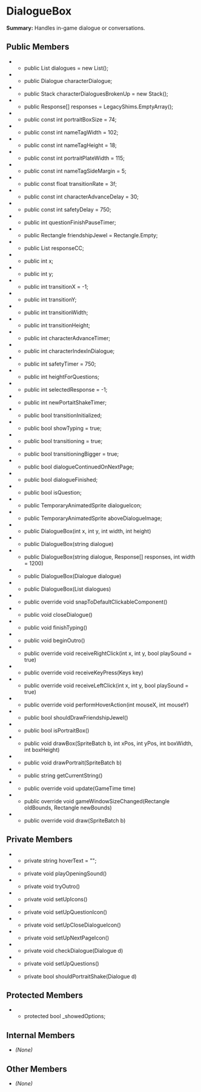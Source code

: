 # DialogueBox

**Summary:** Handles in-game dialogue or conversations.

## Public Members
- - public List<string> dialogues = new List<string>();
- - public Dialogue characterDialogue;
- - public Stack<string> characterDialoguesBrokenUp = new Stack<string>();
- - public Response[] responses = LegacyShims.EmptyArray<Response>();
- - public const int portraitBoxSize = 74;
- - public const int nameTagWidth = 102;
- - public const int nameTagHeight = 18;
- - public const int portraitPlateWidth = 115;
- - public const int nameTagSideMargin = 5;
- - public const float transitionRate = 3f;
- - public const int characterAdvanceDelay = 30;
- - public const int safetyDelay = 750;
- - public int questionFinishPauseTimer;
- - public Rectangle friendshipJewel = Rectangle.Empty;
- - public List<ClickableComponent> responseCC;
- - public int x;
- - public int y;
- - public int transitionX = -1;
- - public int transitionY;
- - public int transitionWidth;
- - public int transitionHeight;
- - public int characterAdvanceTimer;
- - public int characterIndexInDialogue;
- - public int safetyTimer = 750;
- - public int heightForQuestions;
- - public int selectedResponse = -1;
- - public int newPortaitShakeTimer;
- - public bool transitionInitialized;
- - public bool showTyping = true;
- - public bool transitioning = true;
- - public bool transitioningBigger = true;
- - public bool dialogueContinuedOnNextPage;
- - public bool dialogueFinished;
- - public bool isQuestion;
- - public TemporaryAnimatedSprite dialogueIcon;
- - public TemporaryAnimatedSprite aboveDialogueImage;
- - public DialogueBox(int x, int y, int width, int height)
- - public DialogueBox(string dialogue)
- - public DialogueBox(string dialogue, Response[] responses, int width = 1200)
- - public DialogueBox(Dialogue dialogue)
- - public DialogueBox(List<string> dialogues)
- - public override void snapToDefaultClickableComponent()
- - public void closeDialogue()
- - public void finishTyping()
- - public void beginOutro()
- - public override void receiveRightClick(int x, int y, bool playSound = true)
- - public override void receiveKeyPress(Keys key)
- - public override void receiveLeftClick(int x, int y, bool playSound = true)
- - public override void performHoverAction(int mouseX, int mouseY)
- - public bool shouldDrawFriendshipJewel()
- - public bool isPortraitBox()
- - public void drawBox(SpriteBatch b, int xPos, int yPos, int boxWidth, int boxHeight)
- - public void drawPortrait(SpriteBatch b)
- - public string getCurrentString()
- - public override void update(GameTime time)
- - public override void gameWindowSizeChanged(Rectangle oldBounds, Rectangle newBounds)
- - public override void draw(SpriteBatch b)

## Private Members
- - private string hoverText = "";
- - private void playOpeningSound()
- - private void tryOutro()
- - private void setUpIcons()
- - private void setUpQuestionIcon()
- - private void setUpCloseDialogueIcon()
- - private void setUpNextPageIcon()
- - private void checkDialogue(Dialogue d)
- - private void setUpQuestions()
- - private bool shouldPortraitShake(Dialogue d)

## Protected Members
- - protected bool _showedOptions;

## Internal Members
- *(None)*

## Other Members
- *(None)*
